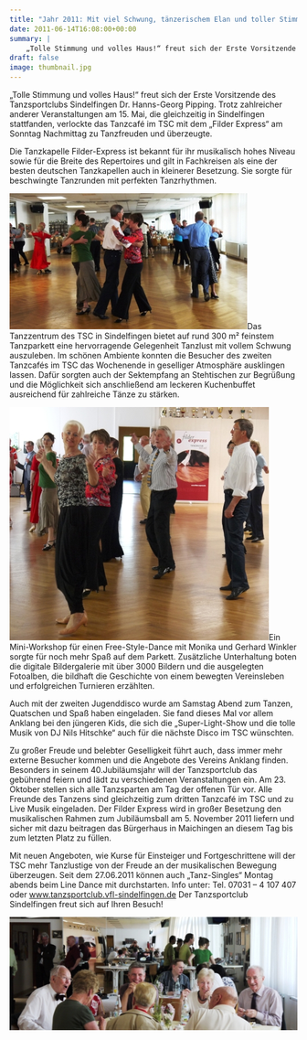 ```yaml
---
title: "Jahr 2011: Mit viel Schwung, tänzerischem Elan und toller Stimmung durch das 40. Jubiläumsjahr"
date: 2011-06-14T16:08:00+00:00
summary: |
    „Tolle Stimmung und volles Haus!“ freut sich der Erste Vorsitzende des Tanzsportclubs Sindelfingen Dr. Hanns-Georg Pipping. Trotz zahlreicher anderer Veranstaltungen am 15. Mai, die gleichzeitig in Sindelfingen stattfanden, verlockte das Tanzcafé im TSC mit dem „Filder Express“ am Sonntag Nachmittag zu Tanzfreuden und überzeugte.
draft: false
image: thumbnail.jpg
---
```


„Tolle Stimmung und volles Haus!“ freut sich der Erste Vorsitzende des Tanzsportclubs Sindelfingen Dr. Hanns-Georg Pipping. Trotz zahlreicher anderer Veranstaltungen am 15. Mai, die gleichzeitig in Sindelfingen stattfanden, verlockte das Tanzcafé im TSC mit dem „Filder Express“ am Sonntag Nachmittag zu Tanzfreuden und überzeugte.

Die Tanzkapelle Filder-Express ist bekannt für ihr musikalisch hohes Niveau sowie für die Breite des Repertoires und gilt in Fachkreisen als eine der besten deutschen Tanzkapellen auch in kleinerer Besetzung. Sie sorgte für beschwingte Tanzrunden mit perfekten Tanzrhythmen.

![files/vfl/2011/Tanzcafe.jpg](Tanzcafe.jpg)Das Tanzzentrum des TSC in Sindelfingen bietet auf rund 300 m² feinstem Tanzparkett eine hervorragende Gelegenheit Tanzlust mit vollem Schwung auszuleben. Im schönen Ambiente konnten die Besucher des zweiten Tanzcafés im TSC das Wochenende in geselliger Atmosphäre ausklingen lassen. Dafür sorgten auch der Sektempfang an Stehtischen zur Begrüßung und die Möglichkeit sich anschließend am leckeren Kuchenbuffet ausreichend für zahlreiche Tänze zu stärken.

![files/vfl/2011/Linedance.jpg](Linedance.jpg)Ein Mini-Workshop für einen Free-Style-Dance mit Monika und Gerhard Winkler sorgte für noch mehr Spaß auf dem Parkett. Zusätzliche Unterhaltung boten die digitale Bildergalerie mit über 3000 Bildern und die ausgelegten Fotoalben, die bildhaft die Geschichte von einem bewegten Vereinsleben und erfolgreichen Turnieren erzählten.

Auch mit der zweiten Jugenddisco wurde am Samstag Abend zum Tanzen, Quatschen und Spaß haben eingeladen. Sie fand dieses Mal vor allem Anklang bei den jüngeren Kids, die sich die „Super-Light-Show und die tolle Musik von DJ Nils Hitschke“ auch für die nächste Disco im TSC wünschten.

Zu großer Freude und belebter Geselligkeit führt auch, dass immer mehr externe Besucher kommen und die Angebote des Vereins Anklang finden. Besonders in seinem 40.Jubiläumsjahr will der Tanzsportclub das gebührend feiern und lädt zu verschiedenen Veranstaltungen ein. Am 23. Oktober stellen sich alle Tanzsparten am Tag der offenen Tür vor. Alle Freunde des Tanzens sind gleichzeitig zum dritten Tanzcafé im TSC und zu Live Musik eingeladen. Der Filder Express wird in großer Besetzung den musikalischen Rahmen zum Jubiläumsball am 5. November 2011 liefern und sicher mit dazu beitragen das Bürgerhaus in Maichingen an diesem Tag bis zum letzten Platz zu füllen.

Mit neuen Angeboten, wie Kurse für Einsteiger und Fortgeschrittene will der TSC mehr Tanzlustige von der Freude an der musikalischen Bewegung überzeugen. Seit dem 27.06.2011 können auch „Tanz-Singles“ Montag abends beim Line Dance mit durchstarten. Info unter: Tel. 07031 – 4 107 407 oder www.tanzsportclub.vfl-sindelfingen.de Der Tanzsportclub Sindelfingen freut sich auf Ihren Besuch!

![files/vfl/2011/Geselligkeit.jpg](Geselligkeit.jpg)


